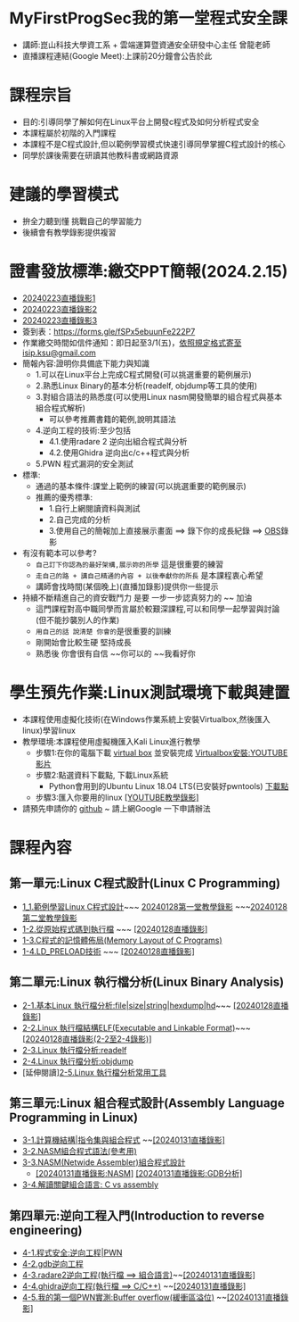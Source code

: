 # MyFirstProgSec我的第一堂程式安全課 
- 講師:崑山科技大學資工系 + 雲端運算暨資通安全研發中心主任  曾龍老師
- 直播課程連結(Google Meet):上課前20分鐘會公告於此

# 課程宗旨
- 目的:引導同學了解如何在Linux平台上開發c程式及如何分析程式安全
- 本課程屬於初階的入門課程
- 本課程不是C程式設計,但以範例學習模式快速引導同學掌握C程式設計的核心
- 同學於課後需要在研讀其他教科書或網路資源

# 建議的學習模式
- 拚全力聽到懂 挑戰自己的學習能力
- 後續會有教學錄影提供複習

# 證書發放標準:繳交PPT簡報(2024.2.15)
- [20240223直播錄影1](https://youtu.be/nTv7TWg-Hvc)
- [20240223直播錄影2]()
- [20240223直播錄影3](https://youtu.be/bqaB4hbhIws)
- 簽到表：https://forms.gle/fSPx5ebuunFe222P7
- 作業繳交時間如信件通知：即日起至3/1(五)，依照規定格式寄至isip.ksu@gmail.com
- 簡報內容:證明你具備底下能力與知識
  - 1.可以在Linux平台上完成C程式開發(可以挑選重要的範例展示)
  - 2.熟悉Linux Binary的基本分析(readelf, objdump等工具的使用)
  - 3.對組合語法的熟悉度(可以使用Linux nasm開發簡單的組合程式與基本組合程式解析)
    - 可以參考推薦書籍的範例,說明其語法
  - 4.逆向工程的技術:至少包括
    - 4.1.使用radare 2 逆向出組合程式與分析
    - 4.2.使用Ghidra 逆向出c/c++程式與分析
  - 5.PWN 程式漏洞的安全測試
- 標準:
  - 通過的基本條件:課堂上範例的練習(可以挑選重要的範例展示)
  - 推薦的優秀標準:
    - 1.自行上網閱讀資料與測試
    - 2.自己完成的分析
    - 3.使用自己的簡報加上直接展示畫面 ==> 錄下你的成長紀錄 ==> [OBS](https://obsproject.com/)錄影
- 有沒有範本可以參考?
  - `自己訂下你認為的最好架構,展示妳的所學` 這是很重要的練習
  - `走自己的路 + 講自己精通的內容 + 以後奉獻你的所長` 是本課程衷心希望
  - 講師會找時間(某個晚上)(直播加錄影)提供你一些提示 
- 持續不斷精進自己的資安戰鬥力 是要 一步一步認真努力的 ~~ 加油
  - 這門課程對高中職同學而言屬於較艱深課程,可以和同學一起學習與討論(但不能抄襲別人的作業)
  - `用自己的話 說清楚 你會的`是很重要的訓練
  - 剛開始會比較生硬 堅持成長 
  - 熟悉後 你會很有自信 ~~你可以的 ~~我看好你

# 學生預先作業:Linux測試環境下載與建置
- 本課程使用虛擬化技術(在Windows作業系統上安裝Virtualbox,然後匯入linux)學習linux
- 教學環境:本課程使用虛擬機匯入Kali Linux進行教學
  - 步驟1:在你的電腦下載 [virtual box](https://www.virtualbox.org/wiki/Downloads) 並安裝完成 [Virtualbox安裝:YOUTUBE影片](https://youtu.be/FC0CX71aGnc)
  - 步驟2:點選資料下載點, 下載Linux系統
    - Python會用到的Ubuntu Linux 18.04 LTS(已安裝好pwntools)  [下載點](https://drive.google.com/file/d/1aP-qCFP6jKsGYXtKy9ahwZleQSENEi7C/view?usp=sharing)
  - 步驟3:匯入你要用的linux  [[YOUTUBE教學錄影]](https://youtu.be/GTpQR7fZcwE)
- 請預先申請你的 [github](https://github.com/)  ~ 請上網Google 一下申請辦法

# 課程內容
## 第一單元:Linux C程式設計(Linux C Programming)
- [1_1.範例學習Linux C程式設計](1-1.md)~~~ [20240128第一堂教學錄影](https://youtu.be/EPMsu_SoLPE) ~~~[20240128第二堂教學錄影](https://youtu.be/BFYjyARU9Ec)
- [1-2.從原始程式碼到執行檔](1-2.md) ~~~ [[20240128直播錄影]](https://youtu.be/S8uVTIzeYmw)
- [1-3.C程式的記憶體佈局(Memory Layout of C Programs)](1-3.md)
- [1-4.LD_PRELOAD技術](1-4.md) ~~~ [[20240128直播錄影]](https://youtu.be/UgnfeIzjEio)
## 第二單元:Linux 執行檔分析(Linux Binary Analysis)
- [2-1.基本Linux 執行檔分析:file|size|string|hexdump|hd](2-1.md)~~~ [[20240128直播錄影]](https://youtu.be/37Pf9tBa2ww)
- [2-2.Linux 執行檔結構ELF(Executable and Linkable Format)](2-2.md)~~~ [[20240128直播錄影(2-2至2-4錄影)]](https://youtu.be/OHRuoDxbd_M)
- [2-3.Linux 執行檔分析:readelf](2-3.md)
- [2-4.Linux 執行檔分析:objdump](2-4.md)
- [延伸閱讀][2-5.Linux 執行檔分析常用工具](2-5.md)
## 第三單元:Linux 組合程式設計(Assembly Language Programming in Linux)
- [3-1.計算機結構|指令集與組合程式](3-1.md) ~~[[20240131直播錄影]](https://youtu.be/-Vh8nqHn33s)
- [3-2.NASM組合程式語法(參考用)](3-2.md)
- [3-3.NASM(Netwide Assembler)組合程式設計](3-3.md)
  - [[20240131直播錄影:NASM]](https://youtu.be/VoZ9XQEzluU) [[20240131直播錄影:GDB分析]](https://youtu.be/bJQfjVrsV1E)
- [3-4.解讀關鍵組合語言: C vs assembly](3-4.md)
## 第四單元:逆向工程入門(Introduction to reverse engineering)
- [4-1.程式安全:逆向工程|PWN](4-1.md)
- [4-2.gdb逆向工程](4-2.md)
- [4-3.radare2逆向工程(執行檔 ==> 組合語言)](4-3.md)~~[[20240131直播錄影]](https://youtu.be/-122s4qgdM4)
- [4-4.ghidra逆向工程(執行檔 ==> C/C++)](4-4.md)  ~~[[20240131直播錄影]](https://youtu.be/64xacDMWjKE)
- [4-5.我的第一個PWN實測:Buffer overflow(緩衝區溢位)](4-5.md) ~~[[20240131直播錄影]](https://youtu.be/YiBml_ypUo8)

